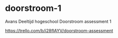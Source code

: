 # doorstroom-1

Avans Deeltijd hogeschool
Doorstroom assessment 1

https://trello.com/b/i28fIAYV/doorstroom-assessment

